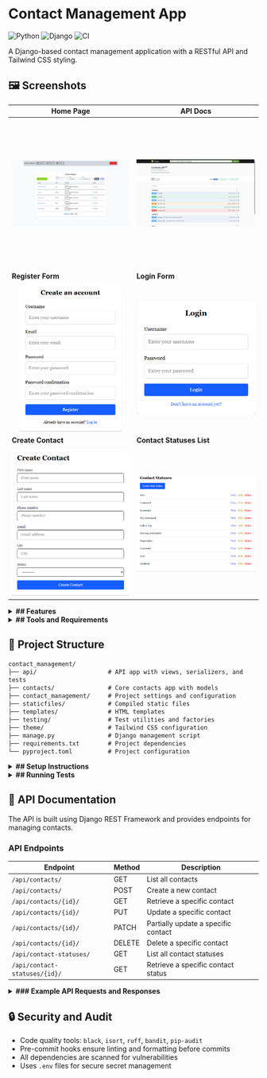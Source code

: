 # Contact Management App

![Python](https://img.shields.io/badge/Python-3.13+-blue.svg)
![Django](https://img.shields.io/badge/Django-5.2-green.svg)
![CI](https://github.com/Samekmat/ContactManagement/actions/workflows/cm-ci.yml/badge.svg)

A Django-based contact management application with a RESTful API and Tailwind CSS styling.

## 🖼️ Screenshots

| **Home Page** | **API Docs** |
|---------------|--------------|
| <img src="screenshots/contact_list.PNG" width="400" height="300" style="object-fit: contain" /> | <img src="screenshots/api_docs.PNG" width="400" height="300" style="object-fit: contain" /> |
| **Register Form** | **Login Form** |
| <img src="screenshots/register.PNG" width="400" height="300" style="object-fit: contain" /> | <img src="screenshots/login.PNG" width="400" height="300" style="object-fit: contain" /> |
| **Create Contact** | **Contact Statuses List** |
| <img src="screenshots/create_contact.PNG" width="400" height="300" style="object-fit: contain" /> | <img src="screenshots/status_list.PNG" width="400" height="300" style="object-fit: contain" /> |

<details>
<summary><strong>## Features</strong></summary>

### Core Features
- Complete CRUD operations for contacts (Create, Read, Update, Delete)
- RESTful API with Django REST Framework
- Responsive UI using Tailwind CSS
- Contact filtering and searching capabilities
- Sorting and ordering of contacts
- Status management for contacts

### API Features
- Comprehensive RESTful API endpoints
- Filtering by status, city, and other fields
- Full-text search across contact fields
- Ordering and pagination
- Proper error handling and status codes
- API documentation with Swagger/OpenAPI

### UI Features
- Design with Tailwind CSS

### Development Features
- Comprehensive test suite
- Code quality tools integration
- Dependency management with uv
- Environment-based configuration
</details>

<details>
<summary><strong>## Tools and Requirements</strong></summary>

### Core Technologies
- Python 3.13+
- Django 5.2
- Django REST Framework 3.16.0
- Tailwind CSS (via django-tailwind 4.0.1)
- SQLite (development)

### Package Management
- uv (fast Python package installer)
- pip

### Frontend
- Tailwind CSS
- HTML/CSS/JavaScript
- Node.js and npm (for Tailwind compilation)

### Development Tools
- Black (code formatter)
- isort (import sorter)
- Ruff (linter)
- pre-commit (git hooks)
- Factory Boy and Faker (test data generation)

### Documentation
- drf-yasg (Swagger/OpenAPI generator)
- Markdown

### Testing
- Django Test Framework
- Factory Boy
- Faker

</details>

## 📂 Project Structure

```
contact_management/
├── api/                    # API app with views, serializers, and tests
├── contacts/               # Core contacts app with models
├── contact_management/     # Project settings and configuration
├── staticfiles/            # Compiled static files
├── templates/              # HTML templates
├── testing/                # Test utilities and factories
├── theme/                  # Tailwind CSS configuration
├── manage.py               # Django management script
├── requirements.txt        # Project dependencies
└── pyproject.toml          # Project configuration
```

<details>
<summary><strong>## Setup Instructions</strong></summary>

<details>
<summary><strong>### Development Environment</strong></summary>

1. Clone the repository:
   ```bash
   git clone https://github.com/Samekmat/ContactManagement.git
   cd contact_management
   ```

2. Create and activate a virtual environment:
   ```bash
   python -m venv .venv

   # Windows
   .\.venv\Scripts\activate

   # macOS/Linux
   source .venv/bin/activate
   ```

3. Install dependencies:

   Using pip:
   ```bash
   pip install -r requirements.txt
   ```

   Using uv (recommended):
   ```bash
   pip install uv
   uv pip install -r requirements.txt
   ```

4. Create a `.env` file based on `.env.dist` and configure your environment variables.

5. Run migrations:
   ```bash
   python manage.py migrate
   ```

6. (Optional) Collect static files if testing with `DEBUG=False`:
   ```bash
   python manage.py collectstatic
   ```

7. Create a superuser:
   ```bash
   python manage.py createsuperuser
   ```

8. Run the development server:
   ```bash
   python manage.py runserver
   ```

9. Access the application at http://127.0.0.1:8000/
</details>

<details>
<summary><strong>### Production Environment</strong></summary>

> ⚠️ For demo or testing only. In real deployment, use Gunicorn + Nginx or similar.

1. Clone the repository:
   ```bash
   git clone https://github.com/Samekmat/ContactManagement.git
   cd contact_management
   ```

2. Create and activate a virtual environment:
   ```bash
   python -m venv .venv

   # Windows
   .\.venv\Scripts\activate

   # macOS/Linux
   source .venv/bin/activate
   ```

3. Install dependencies:
   ```bash
   pip install uv
   uv pip install -r requirements.txt
   ```

4. Create a `.env` file and configure production settings:

   Example:
   ```env
   DEBUG=False
   SECRET_KEY=your-secure-secret
   ALLOWED_HOSTS=yourdomain.com,127.0.0.1
   DATABASE_URL=your-production-database-url
   ```

5. Run migrations:
   ```bash
   python manage.py migrate
   ```

6. Collect static files:
   ```bash
   python manage.py collectstatic
   ```

7. (Optional) Serve static files (for preview/testing only):
   ```bash
   python -m http.server 8001
   ```

</details>
</details>

<details>
<summary><strong>## Running Tests</strong></summary>

### Python Tests
```bash
python manage.py test
```

### JavaScript Tests
To run the JavaScript tests located in the `contacts/tests/js` directory:

1. Navigate to the JavaScript tests directory:
   ```bash
   cd contacts/tests/js
   ```

2. Install the dependencies (first time only):
   ```bash
   npm install
   ```

3. Run all tests:
   ```bash
   npm test
   ```

</details>

## 📃 API Documentation

The API is built using Django REST Framework and provides endpoints for managing contacts.

### API Endpoints

| Endpoint | Method | Description |
|----------|--------|-------------|
| `/api/contacts/` | GET | List all contacts |
| `/api/contacts/` | POST | Create a new contact |
| `/api/contacts/{id}/` | GET | Retrieve a specific contact |
| `/api/contacts/{id}/` | PUT | Update a specific contact |
| `/api/contacts/{id}/` | PATCH | Partially update a specific contact |
| `/api/contacts/{id}/` | DELETE | Delete a specific contact |
| `/api/contact-statuses/` | GET | List all contact statuses |
| `/api/contact-statuses/{id}/` | GET | Retrieve a specific contact status |

<details>
<summary><strong>### Example API Requests and Responses</strong></summary>

#### List Contacts

Request:
```http
GET /api/contacts/
```

Response:
```json
{
  "count": 2,
  "next": null,
  "previous": null,
  "results": [
    {
      "id": 1,
      "first_name": "John",
      "last_name": "Doe",
      "phone_number": "123456789",
      "email": "john@example.com",
      "city": "New York",
      "status": {
        "id": 1,
        "name": "Active"
      }
    },
    {
      "id": 2,
      "first_name": "Jane",
      "last_name": "Smith",
      "phone_number": "987654321",
      "email": "jane@example.com",
      "city": "Los Angeles",
      "status": {
        "id": 1,
        "name": "Active"
      }
    }
  ]
}
```

#### Create Contact

Request:
```http
POST /api/contacts/
Content-Type: application/json

{
  "first_name": "Alice",
  "last_name": "Johnson",
  "phone_number": "555123456",
  "email": "alice@example.com",
  "city": "Chicago",
  "status_id": 1
}
```

Response:
```json
{
  "id": 3,
  "first_name": "Alice",
  "last_name": "Johnson",
  "phone_number": "555123456",
  "email": "alice@example.com",
  "city": "Chicago",
  "status": {
    "id": 1,
    "name": "Active"
  }
}
```

#### Update Contact

Request:
```http
PUT /api/contacts/1/
Content-Type: application/json

{
  "first_name": "John",
  "last_name": "Doe",
  "phone_number": "123456789",
  "email": "john@example.com",
  "city": "Boston",
  "status_id": 2
}
```

Response:
```json
{
  "id": 1,
  "first_name": "John",
  "last_name": "Doe",
  "phone_number": "123456789",
  "email": "john@example.com",
  "city": "Boston",
  "status": {
    "id": 2,
    "name": "Archived"
  }
}
```

#### Filtering and Searching

```http
GET /api/contacts/?status=1
GET /api/contacts/?city=New%20York
GET /api/contacts/?search=john
```

#### Ordering

```http
GET /api/contacts/?ordering=last_name
GET /api/contacts/?ordering=-last_name
```

#### Contact Status Endpoints

```http
GET /api/contact-statuses/
GET /api/contact-statuses/1/
```

</details>

## 🔒 Security and Audit

- Code quality tools: `black`, `isort`, `ruff`, `bandit`, `pip-audit`
- Pre-commit hooks ensure linting and formatting before commits
- All dependencies are scanned for vulnerabilities
- Uses `.env` files for secure secret management
